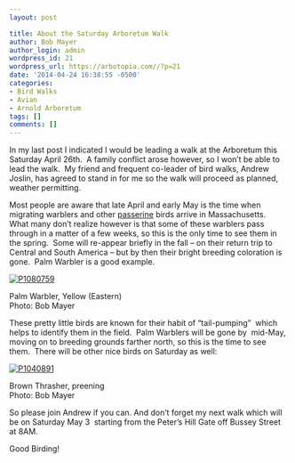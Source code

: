 ```yaml
---
layout: post

title: About the Saturday Arboretum Walk
author: Bob Mayer
author_login: admin
wordpress_id: 21
wordpress_url: https://arbotopia.com//?p=21
date: '2014-04-24 16:38:55 -0500'
categories:
- Bird Walks
- Avian
- Arnold Arboretum
tags: []
comments: []
---
```


<p>In my last post I indicated I would be leading a walk at the Arboretum this Saturday April 26th.&nbsp; A family conflict arose however, so I won&rsquo;t be able to lead the walk.&nbsp; My friend and frequent co-leader of bird walks, Andrew Joslin, has agreed to stand in for me so the walk will proceed as planned, weather permitting.</p>


<p>Most people are aware that late April and early May is the time when migrating warblers and other&nbsp;<a href="http://en.wikipedia.org/wiki/Passerine">passerine</a>&nbsp;birds arrive in Massachusetts.&nbsp; What many don&rsquo;t realize however is that some of these warblers pass through in a matter of a few weeks, so this is the only time to see them in the spring.&nbsp; Some will re-appear briefly in the fall &ndash; on their return trip to Central and South America &ndash; but by then their bright breeding coloration is gone.&nbsp; Palm Warbler is a good example.</p>


<p><!-- wp:image {"id":806,"linkDestination":"custom"} --></p>
 <a href="/images/2014/04/P1080759.jpg"><img src="/images/2014/04/P1080759.jpg" alt="P1080759" class="wp-image-806"/></a>


<p>Palm Warbler, Yellow (Eastern)<br>Photo: Bob Mayer</p>


<p>These pretty little birds are known for their habit of &ldquo;tail-pumping&rdquo;&nbsp; which helps to identify them in the field.&nbsp; Palm Warblers will be gone by&nbsp; mid-May, moving on to breeding grounds farther north, so this is the time to see them.&nbsp; There will be other nice birds on Saturday as well:</p>


<p><!-- wp:image {"id":808,"linkDestination":"custom"} --></p>
 <a href="/images/2014/04/P1040891.jpg"><img src="/images/2014/04/P1040891.jpg" alt="P1040891" class="wp-image-808"/></a>


<p>Brown Thrasher, preening<br>Photo: Bob Mayer</p>


<p>So please join Andrew if you can. And don&rsquo;t forget my next walk which will be on Saturday May 3&nbsp; starting from the Peter&rsquo;s Hill Gate off Bussey Street at 8AM.</p>


<p>Good Birding!<a href="http://www.arbotopia.com:80/#"><br></a></p>
